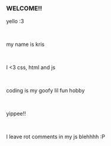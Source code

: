 <body>
<h3>WELCOME!!</h3>


<p> yello :3  </p> <br>
<p> my name is kris  </p><br>
<p> I <3 css, html and js  </p><br>
<p>  coding is my goofy lil fun hobby  </p><br>
<p>  yippee!!  </p><br>
<p>  I leave rot comments in my js blehhhh :P  </p>



<!---
stone-soap/stone-soap is a ✨ special ✨ repository because its `README.md` (this file) appears on your GitHub profile.
You can click the Preview link to take a look at your changes.
--->
</body>
